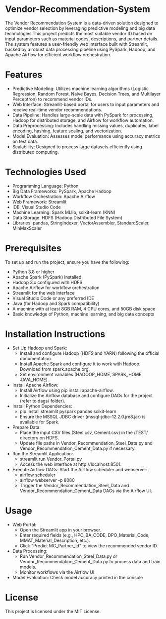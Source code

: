 # Vendor-Recommendation-System
The Vendor Recommendation System is a data-driven solution designed to optimize vendor selection by leveraging predictive modeling and big data technologies.This project predicts the most suitable vendor ID based on input parameters such as material codes, descriptions, and partner details. The system features a user-friendly web interface built with Streamlit, backed by a robust data processing pipeline using PySpark, Hadoop, and Apache Airflow for efficient workflow orchestration.
# Features
- Predictive Modeling: Utilizes machine learning algorithms (Logistic Regression, Random Forest, Naive Bayes, Decision Trees, and Multilayer Perceptron) to recommend vendor IDs.
- Web Interface: Streamlit-based portal for users to input parameters and receive real-time vendor recommendations.
- Data Pipeline: Handles large-scale data with PySpark for processing, Hadoop for distributed storage, and Airflow for workflow automation.
- Data Preprocessing: Includes handling missing values, duplicates, label encoding, hashing, feature scaling, and vectorization.
- Model Evaluation: Assesses model performance using accuracy metrics on test data.
- Scalability: Designed to process large datasets efficiently using distributed computing.
# Technologies Used
- Programming Language: Python
- Big Data Frameworks: PySpark, Apache Hadoop
- Workflow Orchestration: Apache Airflow
- Web Framework: Streamlit
- IDE: Visual Studio Code
- Machine Learning: Spark MLlib, scikit-learn (KNN)
- Data Storage: HDFS (Hadoop Distributed File System)
- Libraries: pandas, StringIndexer, VectorAssembler, StandardScaler, MinMaxScaler
# Prerequisites
To set up and run the project, ensure you have the following:
- Python 3.8 or higher
- Apache Spark (PySpark) installed
- Hadoop 3.x configured with HDFS
- Apache Airflow for workflow orchestration
- Streamlit for the web interface
- Visual Studio Code or any preferred IDE
- Java (for Hadoop and Spark compatibility)
- A machine with at least 8GB RAM, 4 CPU cores, and 50GB disk space
- Basic knowledge of Python, machine learning, and big data concepts
# Installation Instructions
- Set Up Hadoop and Spark:
  - Install and configure Hadoop (HDFS and YARN) following the official documentation.
  - Install Apache Spark and configure it to work with Hadoop. Download from spark.apache.org.
  - Set environment variables (HADOOP_HOME, SPARK_HOME, JAVA_HOME).
- Install Apache Airflow:
  - Install Airflow using pip install apache-airflow.
  - Initialize the Airflow database and configure DAGs for the project (refer to dags/ folder).
- Install Python Dependencies:
  - pip install streamlit pyspark pandas scikit-learn
  - Ensure the MSSQL JDBC driver (mssql-jdbc-12.2.0.jre8.jar) is available for Spark.
- Prepare Data:
  - Place the input CSV files (Steel.csv, Cement.csv) in the /TEST/ directory on HDFS.
  - Update file paths in Vendor_Recommendation_Steel_Data.py and Vendor_Recommendation_Cement_Data.py if necessary.
- Run the Streamlit Application:
  - streamlit run Vendor_Portal.py
  - Access the web interface at http://localhost:8501.
- Execute Airflow DAGs:
Start the Airflow scheduler and webserver:
  - airflow scheduler
  - airflow webserver -p 8080
  - Trigger the Vendor_Recommendation_Steel_Data and Vendor_Recommendation_Cement_Data DAGs via the Airflow UI.
# Usage
- Web Portal:
  - Open the Streamlit app in your browser.
  - Enter required fields (e.g., HPO_BA_CODE, DPO_Material_Code, MMAT_Material_Description, etc.).
  - Click "Predict MG_Partner_Id" to view the recommended vendor ID.
- Data Processing:
  - Run Vendor_Recommendation_Steel_Data.py or Vendor_Recommendation_Cement_Data.py to process data and train models.
  - Monitor workflows via the Airflow UI.
- Model Evaluation:
Check model accuracy printed in the console
# License
This project is licensed under the MIT License.

